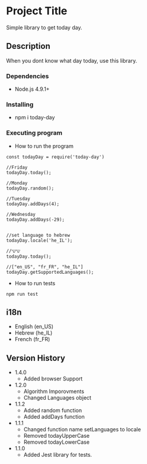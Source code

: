 # Project Title

Simple library to get today day.

## Description

When you dont know what day today, use this library.

### Dependencies

- Node.js 4.9.1+

### Installing

- npm i today-day

### Executing program

- How to run the program

```
const todayDay = require('today-day')

//Friday
todayDay.today();

//Monday
todayDay.random();

//Tuesday
todayDay.addDays(4);

//Wednesday
todayDay.addDays(-29);


//set language to hebrew
todayDay.locale('he_IL');

//שישי
todayDay.today();

//["en_US", "fr_FR", "he_IL"]
todayDay.getSupportedLanguages();

```

- How to run tests
```
npm run test
```

## i18n
- English (en_US)
- Hebrew (he_IL)
- French (fr_FR)

## Version History

- 1.4.0
  - Added browser Support
- 1.2.0
  - Algorithm Imporovments
  - Changed Languages object 
- 1.1.2
  - Added random function
  - Added addDays function
- 1.1.1
  - Changed function name setLanguages to locale
  - Removed todayUpperCase
  - Removed todayLowerCase
- 1.1.0
  - Added Jest library for tests.


